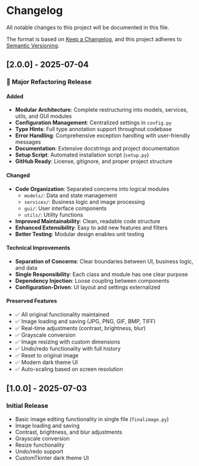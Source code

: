 # Changelog

All notable changes to this project will be documented in this file.

The format is based on [Keep a Changelog](https://keepachangelog.com/en/1.0.0/),
and this project adheres to [Semantic Versioning](https://semver.org/spec/v2.0.0.html).

## [2.0.0] - 2025-07-04

### 🎉 Major Refactoring Release

#### Added
- **Modular Architecture**: Complete restructuring into models, services, utils, and GUI modules
- **Configuration Management**: Centralized settings in `config.py`
- **Type Hints**: Full type annotation support throughout codebase
- **Error Handling**: Comprehensive exception handling with user-friendly messages
- **Documentation**: Extensive docstrings and project documentation
- **Setup Script**: Automated installation script (`setup.py`)
- **GitHub Ready**: License, gitignore, and proper project structure

#### Changed
- **Code Organization**: Separated concerns into logical modules
  - `models/`: Data and state management
  - `services/`: Business logic and image processing
  - `gui/`: User interface components
  - `utils/`: Utility functions
- **Improved Maintainability**: Clean, readable code structure
- **Enhanced Extensibility**: Easy to add new features and filters
- **Better Testing**: Modular design enables unit testing

#### Technical Improvements
- **Separation of Concerns**: Clear boundaries between UI, business logic, and data
- **Single Responsibility**: Each class and module has one clear purpose
- **Dependency Injection**: Loose coupling between components
- **Configuration-Driven**: UI layout and settings externalized

#### Preserved Features
- ✅ All original functionality maintained
- ✅ Image loading and saving (JPG, PNG, GIF, BMP, TIFF)
- ✅ Real-time adjustments (contrast, brightness, blur)
- ✅ Grayscale conversion
- ✅ Image resizing with custom dimensions
- ✅ Undo/redo functionality with full history
- ✅ Reset to original image
- ✅ Modern dark theme UI
- ✅ Auto-scaling based on screen resolution

## [1.0.0] - 2025-07-03

### Initial Release
- Basic image editing functionality in single file (`finalimage.py`)
- Image loading and saving
- Contrast, brightness, and blur adjustments
- Grayscale conversion
- Resize functionality
- Undo/redo support
- CustomTkinter dark theme UI
